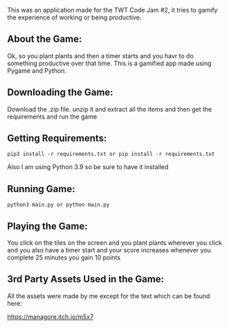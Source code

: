 This was an application made for the TWT Code Jam #2, it tries to gamify the experience of working or being productive. 

## About the Game:
Ok, so you plant plants and then a timer starts and you havr to do something productive over that time. This is a gamified app made using Pygame and Python.

## Downloading the Game:
Download the .zip file. unzip it and extract all the items and then get the requirements and run the game

## Getting Requirements:

```
pip3 install -r requirements.txt or pip install -r requirements.txt
```

Also I am using Python 3.9 so be sure to have it installed

## Running Game:

```
python3 main.py or python main.py
```

## Playing the Game:

You click on the tiles on the screen and you plant plants wherever you click and you also have a timer start and your score increases whenever you complete 25 minutes you gain 10 points

## 3rd Party Assets Used in the Game:

All the assets were made by me except for the text which can be found here:

https://managore.itch.io/m5x7

